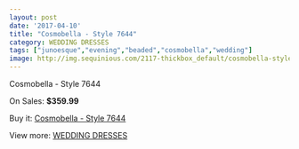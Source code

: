 ```yaml
---
layout: post
date: '2017-04-10'
title: "Cosmobella - Style 7644"
category: WEDDING DRESSES
tags: ["junoesque","evening","beaded","cosmobella","wedding"]
image: http://img.sequinious.com/2117-thickbox_default/cosmobella-style-7644.jpg
---
```

Cosmobella - Style 7644

On Sales: **$359.99**
<a href="https://www.sequinious.com/wedding-dresses/849-cosmobella-style-7644.html"><amp-img layout="responsive" width="600" height="600" src="//img.sequinious.com/2117-thickbox_default/cosmobella-style-7644.jpg" alt="Cosmobella - Style 7644 0" /></a>
<a href="https://www.sequinious.com/wedding-dresses/849-cosmobella-style-7644.html"><amp-img layout="responsive" width="600" height="600" src="//img.sequinious.com/22111-thickbox_default/cosmobella-style-7644.jpg" alt="Cosmobella - Style 7644 1" /></a>
<a href="https://www.sequinious.com/wedding-dresses/849-cosmobella-style-7644.html"><amp-img layout="responsive" width="600" height="600" src="//img.sequinious.com/22110-thickbox_default/cosmobella-style-7644.jpg" alt="Cosmobella - Style 7644 2" /></a>
<a href="https://www.sequinious.com/wedding-dresses/849-cosmobella-style-7644.html"><amp-img layout="responsive" width="600" height="600" src="//img.sequinious.com/22109-thickbox_default/cosmobella-style-7644.jpg" alt="Cosmobella - Style 7644 3" /></a>

Buy it: [Cosmobella - Style 7644](https://www.sequinious.com/wedding-dresses/849-cosmobella-style-7644.html "Cosmobella - Style 7644")

View more: [WEDDING DRESSES](https://www.sequinious.com/2-wedding-dresses "WEDDING DRESSES")